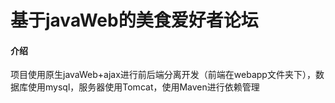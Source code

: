 # 基于javaWeb的美食爱好者论坛

#### 介绍
项目使用原生javaWeb+ajax进行前后端分离开发（前端在webapp文件夹下），数据库使用mysql，服务器使用Tomcat，使用Maven进行依赖管理


